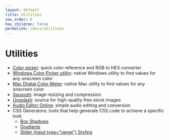 ```yaml
---
layout: default
title: Utilities
nav_order: 6
has_children: false
permalink: /docs/utilities
---
```

# Utilities
- [Color picker](https://g.co/kgs/aUsQzS): quick color reference and RGB to HEX converter
- [Windows Color Picker utility](https://learn.microsoft.com/en-us/windows/powertoys/color-picker): native Windows utility to find values for any onscreen color
- [Mac Digital Color Meter](https://support.apple.com/en-ca/guide/digital-color-meter/welcome/mac): native Mac utility to find values for any onscreen color
- [Squoosh](https://squoosh.app): image resizing and compression
- [Unsplash](https://unsplash.com): source for high-quality free stock images
- [Audio Editor Online](https://editor.audio/): simple audio editing and conversion
- CSS Generators: tools that help generate CSS code to achieve a specific look
  - [Box Shadows](https://www.cssportal.com/css3-box-shadow-generator/)
  - [Gradients](https://cssgradient.io/)
  - [Slider (input type="range") Styling](https://www.cssportal.com/style-input-range/)